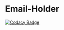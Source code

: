 # Email-Holder

[![Codacy Badge](https://api.codacy.com/project/badge/Grade/14940905ed264f56ace29fb6ca370b47)](https://app.codacy.com/manual/naivedeveloper95/Email-Holder?utm_source=github.com&utm_medium=referral&utm_content=naivedeveloper95/Email-Holder&utm_campaign=Badge_Grade_Dashboard)